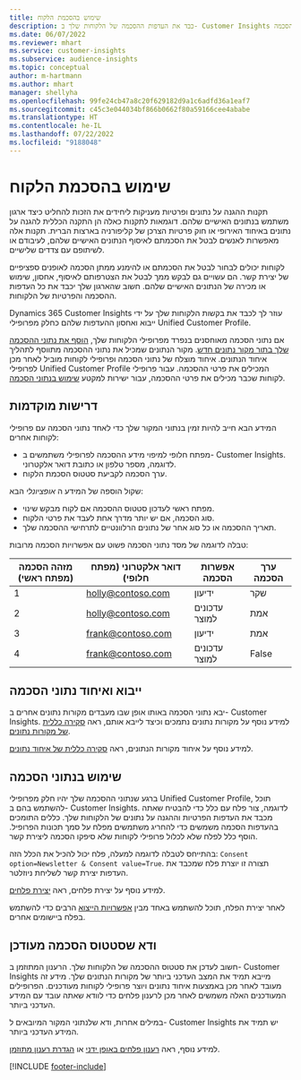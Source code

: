 ```yaml
---
title: שימוש בהסכמת הלקוח
description: כבד את העדפות ההסכמה של הלקוחות שלך ב- Customer Insights על ידי ייבוא נתוני הסכמה.
ms.date: 06/07/2022
ms.reviewer: mhart
ms.service: customer-insights
ms.subservice: audience-insights
ms.topic: conceptual
author: m-hartmann
ms.author: mhart
manager: shellyha
ms.openlocfilehash: 99fe24cb47a8c20f629182d9a1c6adfd36a1eaf7
ms.sourcegitcommit: c45c3e044034bf866b0662f80a59166cee4ababe
ms.translationtype: HT
ms.contentlocale: he-IL
ms.lasthandoff: 07/22/2022
ms.locfileid: "9188048"
---
```

# <a name="use-customer-consent"></a>שימוש בהסכמת הלקוח

תקנות ההגנה על נתונים ופרטיות מעניקות ליחידים את הזכות להחליט כיצד ארגון משתמש בנתונים האישיים שלהם. דוגמאות לתקנות כאלה הן התקנה הכללית להגנה על נתונים באיחוד האירופי או חוק פרטיות הצרכן של קליפורניה בארצות הברית. תקנות אלה מאפשרות לאנשים לבטל את הסכמתם לאיסוף הנתונים האישיים שלהם, לעיבודם או לשיתופם עם צדדים שלישיים.  

לקוחות יכולים לבחור לבטל את הסכמתם או להימנע ממתן הסכמה לאופנים ספציפיים של יצירת קשר. הם עשויים גם לבקש ממך לבטל את הצטרפותם לאיסוף, אחסון, שימוש או מכירה של הנתונים האישיים שלהם. חשוב שהארגון שלך יכבד את כל העדפות ההסכמה והפרטיות של הלקוחות.  

Dynamics 365 Customer Insights עוזר לך לכבד את בקשות הלקוחות שלך על ידי ייבוא ואחסון ההעדפות שלהם כחלק מפרופילי Unified Customer Profile.

אם נתוני הסכמה מאוחסנים בנפרד מפרופילי הלקוחות שלך, [הוסף את נתוני ההסכמה שלך בתור מקור נתונים חדש](#import-and-unify-consent-data). מקור הנתונים שמכיל את נתוני ההסכמה מתווסף לתהליך איחוד הנתונים. איחוד מוצלח של נתוני הסכמה ופרופילי לקוחות מוביל לאחר מכן לפרופילי Unified Customer Profile המכילים את פרטי ההסכמה. עבור פרופילי לקוחות שכבר מכילים את פרטי ההסכמה, עבור ישירות למקטע [שימוש בנתוני הסכמה](#use-consent-data).

## <a name="prerequisites"></a>דרישות מוקדמות

המידע הבא חייב להיות זמין בנתוני המקור שלך כדי לאחד נתוני הסכמה עם פרופילי לקוחות אחרים:

- מפתח חלופי למיפוי מידע ההסכמה לפרופילי משתמשים ב- Customer Insights. לדוגמה, מספר טלפון או כתובת דואר אלקטרוני.
- ערך הסכמה לקביעת סטטוס הסכמת הלקוח.

שקול הוספה של המידע ה *אופציונלי* הבא:

- מפתח ראשי לעדכון סטטוס ההסכמה אם לקוח מבקש שינוי.
- סוג הסכמה, אם יש יותר מדרך אחת לעבד את פרטי הלקוח.
- תאריך ההסכמה או כל סוג אחר של נתונים הרלוונטיים לתרחישי ההסכמה שלך.

טבלה לדוגמה של מסד נתוני הסכמה פשוט עם אפשרויות הסכמה מרובות:

|מזהה הסכמה (מפתח ראשי)   |דואר אלקטרוני (מפתח חלופי)  |אפשרות הסכמה  |ערך הסכמה  |
|---------|---------|---------|---------|
|1    |  holly@contoso.com       |  ידיעון       |  שקר       |
|2    |  holly@contoso.com       |  עדכונים למוצר       |  אמת       |
|3    |  frank@contoso.com       |  ידיעון       | אמת        |
|4    |  frank@contoso.com       |  עדכונים למוצר       |  False‬       |

## <a name="import-and-unify-consent-data"></a>ייבוא ואיחוד נתוני הסכמה

יבא נתוני הסכמה באותו אופן שבו מעבדים מקורות נתונים אחרים ב- Customer Insights. למידע נוסף על מקורות נתונים נתמכים וכיצד לייבא אותם, ראה [סקירה כללית של מקורות נתונים](data-sources.md).

למידע נוסף על איחוד מקורות הנתונים, ראה [סקירה כללית של איחוד נתונים](data-unification.md).

## <a name="use-consent-data"></a>שימוש בנתוני הסכמה

ברגע שנתוני ההסכמה שלך יהיו חלק מפרופילי Unified Customer Profile, תוכל להשתמש בהם ב- Customer Insights. לדוגמה, צור פלח עם כלל כדי להבטיח שאתה מכבד את העדפות הפרטיות וההגנה על נתונים של הלקוחות שלך. כללים התומכים בהעדפות הסכמה משמשים כדי להחריג משתמשים מפלח על סמך תכונות הפרופיל. הוסף כלל לפלח שלא לכלול פרופילי לקוחות שלא סיפקו הסכמה ליצירת קשר.

בהתייחס לטבלה לדוגמה למעלה, פלח יכול להכיל את הכלל הזה: `Consent option=Newsletter & Consent value=True`. תצורה זו יוצרת פלח שמכבד את העדפות יצירת קשר לשליחת ניוזלטר.

למידע נוסף על יצירת פלחים, ראה [יצירת פלחים](segment-builder.md).

לאחר יצירת הפלח, תוכל להשתמש באחד מבין [אפשרויות הייצוא](export-destinations.md) הרבים כדי להשתמש בפלח ביישומים אחרים.

## <a name="ensure-updated-consent-status"></a>ודא שסטטוס הסכמה מעודכן

חשוב לעדכן את סטטוס ההסכמה של הלקוחות שלך. הרענון המתוזמן ב- Customer Insights מייבא תמיד את המצב העדכני ביותר של מקורות הנתונים שלך. מידע זה מעובד לאחר מכן באמצעות איחוד נתונים ויוצר פרופילי לקוחות מעודכנים. הפרופילים המעודכנים האלה משמשים לאחר מכן לרענון פלחים כדי לוודא שאתה עובד עם המידע העדכני ביותר.

במילים אחרות, ודא שלנתוני המקור המיובאים ל- Customer Insights יש תמיד את המידע העדכני ביותר.

למידע נוסף, ראה [רענון פלחים באופן ידני](segments.md#refresh-segments) או [הגדרת רענון מתוזמן](system.md#schedule-tab).

[!INCLUDE [footer-include](includes/footer-banner.md)]
